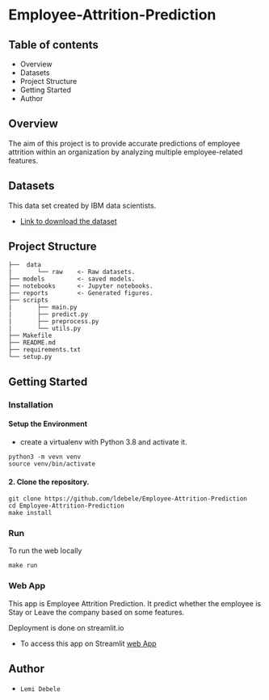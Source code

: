 # Employee-Attrition-Prediction

## Table of contents
- Overview
- Datasets
- Project Structure
- Getting Started
- Author

## Overview
The aim of this project is to provide accurate predictions of employee attrition within an organization by analyzing multiple employee-related features.

## Datasets
This data set created by IBM data scientists.
- [Link to download the dataset](https://zenodo.org/record/4088439#.Y9Y3rtJBwUE)

## Project Structure 

    ├──  data
    |       └── raw    <- Raw datasets.
    ├── models         <- saved models.
    ├── notebooks      <- Jupyter notebooks.
    ├── reports        <- Generated figures.
    ├── scripts
    |       ├── main.py
    |       ├── predict.py
    |       ├── preprocess.py
    |       └── utils.py 
    ├── Makefile
    ├── README.md
    ├── requirements.txt
    └── setup.py
    
## Getting Started
### Installation
#### Setup the Environment
- create a virtualenv with Python 3.8 and activate it.
```
python3 -m vevn venv
source venv/bin/activate
```
#### 2. Clone the repository.
```
git clone https://github.com/ldebele/Employee-Attrition-Prediction
cd Employee-Attrition-Prediction 
make install
```
### Run
To run the web locally
```
make run
``` 
### Web App 
This app is Employee Attrition Prediction. It predict whether the employee is Stay or Leave the company based on some features.

Deployment is done on streamlit.io 
- To access this app on Streamlit [web App](https://ldebele-employee-attrition-prediction-scriptsmain-ry3t4v.streamlit.app/)
## Author
- `Lemi Debele`